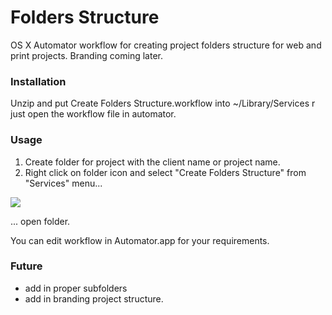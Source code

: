 # Folders Structure
OS X Automator workflow for creating project folders structure for web and print projects. Branding coming later. 

### Installation
Unzip and put Create Folders Structure.workflow into ~/Library/Services r just open the workflow file in automator. 

### Usage
1. Create folder for project with the client name or project name. 
2. Right click on folder icon and select "Create Folders Structure" from "Services" menu...

![](https://raw.githubusercontent.com/mariuszostrowski/foldersstructure/master/howto/cf01.jpg)

... open folder.

You can edit workflow in Automator.app for your requirements.

### Future
- add in proper subfolders
- add in branding project structure. 
